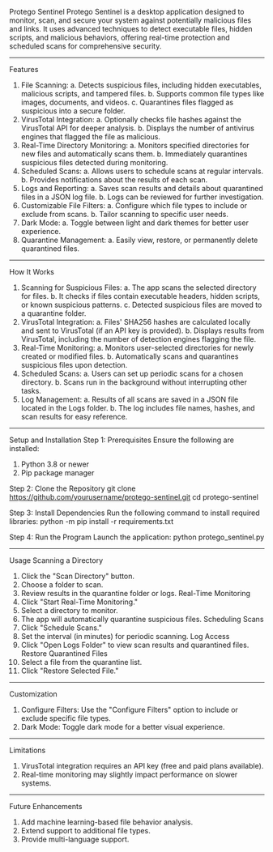Protego Sentinel
Protego Sentinel is a desktop application designed to monitor, scan, and secure your system against potentially malicious files and links. It uses advanced techniques to detect executable files, hidden scripts, and malicious behaviors, offering real-time protection and scheduled scans for comprehensive security.
________________________________________
Features
1.	File Scanning:
a.	Detects suspicious files, including hidden executables, malicious scripts, and tampered files.
b.	Supports common file types like images, documents, and videos.
c.	Quarantines files flagged as suspicious into a secure folder.
2.	VirusTotal Integration:
a.	Optionally checks file hashes against the VirusTotal API for deeper analysis.
b.	Displays the number of antivirus engines that flagged the file as malicious.
3.	Real-Time Directory Monitoring:
a.	Monitors specified directories for new files and automatically scans them.
b.	Immediately quarantines suspicious files detected during monitoring.
4.	Scheduled Scans:
a.	Allows users to schedule scans at regular intervals.
b.	Provides notifications about the results of each scan.
5.	Logs and Reporting:
a.	Saves scan results and details about quarantined files in a JSON log file.
b.	Logs can be reviewed for further investigation.
6.	Customizable File Filters:
a.	Configure which file types to include or exclude from scans.
b.	Tailor scanning to specific user needs.
7.	Dark Mode:
a.	Toggle between light and dark themes for better user experience.
8.	Quarantine Management:
a.	Easily view, restore, or permanently delete quarantined files.
________________________________________
How It Works
1.	Scanning for Suspicious Files:
a.	The app scans the selected directory for files.
b.	It checks if files contain executable headers, hidden scripts, or known suspicious patterns.
c.	Detected suspicious files are moved to a quarantine folder.
2.	VirusTotal Integration:
a.	Files' SHA256 hashes are calculated locally and sent to VirusTotal (if an API key is provided).
b.	Displays results from VirusTotal, including the number of detection engines flagging the file.
3.	Real-Time Monitoring:
a.	Monitors user-selected directories for newly created or modified files.
b.	Automatically scans and quarantines suspicious files upon detection.
4.	Scheduled Scans:
a.	Users can set up periodic scans for a chosen directory.
b.	Scans run in the background without interrupting other tasks.
5.	Log Management:
a.	Results of all scans are saved in a JSON file located in the Logs folder.
b.	The log includes file names, hashes, and scan results for easy reference.
________________________________________
Setup and Installation
Step 1: Prerequisites
Ensure the following are installed:
1.	Python 3.8 or newer
2.	Pip package manager

Step 2: Clone the Repository
git clone https://github.com/yourusername/protego-sentinel.git cd protego-sentinel 

Step 3: Install Dependencies
Run the following command to install required libraries:
python -m pip install -r requirements.txt 

Step 4: Run the Program
Launch the application:
python protego_sentinel.py 
________________________________________
Usage
Scanning a Directory
1.	Click the "Scan Directory" button.
2.	Choose a folder to scan.
3.	Review results in the quarantine folder or logs.
Real-Time Monitoring
1.	Click "Start Real-Time Monitoring."
2.	Select a directory to monitor.
3.	The app will automatically quarantine suspicious files.
Scheduling Scans
1.	Click "Schedule Scans."
2.	Set the interval (in minutes) for periodic scanning.
Log Access
1.	Click "Open Logs Folder" to view scan results and quarantined files.
Restore Quarantined Files
1.	Select a file from the quarantine list.
2.	Click "Restore Selected File."
________________________________________
Customization
1.	Configure Filters: Use the "Configure Filters" option to include or exclude specific file types.
2.	Dark Mode: Toggle dark mode for a better visual experience.
________________________________________
Limitations
1.	VirusTotal integration requires an API key (free and paid plans available).
2.	Real-time monitoring may slightly impact performance on slower systems.
________________________________________
Future Enhancements
1.	Add machine learning-based file behavior analysis.
2.	Extend support to additional file types.
3.	Provide multi-language support.

